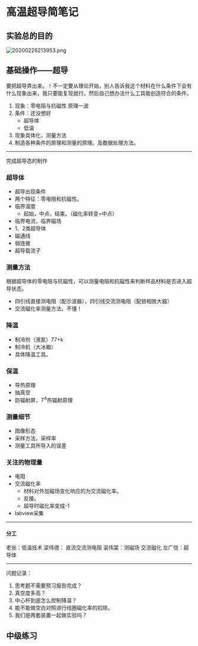 # 高温超导简笔记
## 实验总的目的

![20200226213953.png](https://i.loli.net/2020/02/26/SkVH7uLoweFnCmQ.png)

## 基础操作——超导
要把超导弄出来。！不一定要从理论开始，别人告诉我这个材料在什么条件下会有什么现象出来，我只要能复现就行。然后自己想办法什么工具能创造符合的条件。
1. 现象：零电阻与抗磁性
   原理一波
1. 条件：还没想好
   - 超导体
   - 低温
1. 现象具体化，测量方法
2. 制造各种条件的原理和测量的原理。及数据处理方法。

---

完成超导态的制作
### 超导体
   - 超导出现条件
   - 两个特征：零电阻和抗磁性。
   - 临界温度
     - 起始，中点，结束。（磁化率转变=中点）
   - 临界电流，临界磁场
   - 1、2类超导体
   - 磁通线
   - 弱连接
   - 超导载流子

### 测量方法
根据超导体的零电阻与抗磁性，可以测量电阻和抗磁性来判断样品材料是否进入超导状态。
   - 四引线直接测电阻（配示波器），四引线交流测电阻（配锁相放大器）
   - 交流磁化率测量方法。不懂！

### 降温
   - 制冷剂（液氮）77+k
   - 制冷机（大冰箱）
   - 具体降温工具。

### 保温
   - 导热原理
   - 抽真空
   - 防辐射屏，$T^{4}$热辐射原理

### 测量细节
   - 图像形态
   - 采样方法，采样率
   - 测量工具所导入的误差

### 关注的物理量
   - 电阻
   - 交流磁化率
     - 材料对外加磁场变化响应的为交流磁化率。
     - 反接。
     - 超导时磁化率变成-1
   - labview采集


---

#### 分工

老张：低温技术
梁伟德： 直流交流测电阻
梁伟棠：测磁场 交流磁化
左广信：超导体

---

问题记录：
1. 思考题不需要预习报告完成？
2. 真空度多高？
3. 中心杆到底怎么控制降温？
4. 能不能做空白对照进行线圈磁化率的扣除。
5. 我们是两套装置一起做实验吗？
## 中级练习